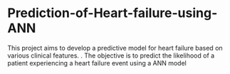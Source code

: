 # Prediction-of-Heart-failure-using-ANN
This project aims to develop a predictive model for heart failure based on various clinical features. . The objective is to predict the likelihood of a patient experiencing a heart failure event using a ANN model
